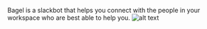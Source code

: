 Bagel is a slackbot that helps you connect with the people in your workspace who are best able to help you.
![alt text](images/promo.jpg)
